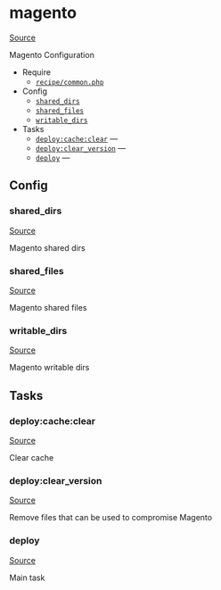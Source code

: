 <!-- DO NOT EDIT THIS FILE! -->
<!-- Instead edit recipe/magento.php -->
<!-- Then run bin/docgen -->

# magento

[Source](/recipe/magento.php)


Magento Configuration


* Require
  * [`recipe/common.php`](/docs/recipe/common.md)
* Config
  * [`shared_dirs`](#shared_dirs)
  * [`shared_files`](#shared_files)
  * [`writable_dirs`](#writable_dirs)
* Tasks
  * [`deploy:cache:clear`](#deploycacheclear) — 
  * [`deploy:clear_version`](#deployclear_version) — 
  * [`deploy`](#deploy) — 

## Config
### shared_dirs
[Source](/recipe/magento.php#L11)

Magento shared dirs

### shared_files
[Source](/recipe/magento.php#L14)

Magento shared files

### writable_dirs
[Source](/recipe/magento.php#L17)

Magento writable dirs


## Tasks
### deploy:cache:clear
[Source](/recipe/magento.php#L22)

Clear cache

### deploy:clear_version
[Source](/recipe/magento.php#L29)

Remove files that can be used to compromise Magento

### deploy
[Source](/recipe/magento.php#L42)

Main task

